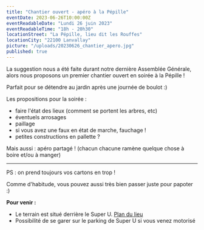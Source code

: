 ```yaml
---
title: "Chantier ouvert - apéro à la Pépille"
eventDate: 2023-06-26T10:00:00Z
eventReadableDate: "Lundi 26 juin 2023"
eventReadableTime: "18h - 20h30"
locationStreet: "La Pépille, lieu dit les Rouffes"
locationCity: "22100 Lanvallay"
picture: "/uploads/20230626_chantier_apero.jpg"
published: true
---
```


La suggestion nous a été faite durant notre dernière Assemblée Générale, alors nous proposons un premier chantier ouvert en soirée à la Pépille !

Parfait pour se détendre au jardin après une journée de boulot :)

Les propositions pour la soirée :
- faire l'état des lieux (comment se portent les arbres, etc)
- éventuels arrosages
- paillage
- si vous avez une faux en état de marche, fauchage !
- petites constructions en pallette ?

Mais aussi : apéro partagé ! (chacun chacune ramène quelque chose à boire et/ou à manger)


<!--more-->
___

PS : on prend toujours vos cartons en trop !

Comme d'habitude, vous pouvez aussi très bien passer juste pour papoter :)

**Pour venir :**

- Le terrain est situé derrière le Super U. [Plan du lieu](https://www.openstreetmap.org/#map=17/48.44885/-2.01522&layers=N)
- Possibilité de se garer sur le parking de Super U si vous venez motorisé
<!--more-->

